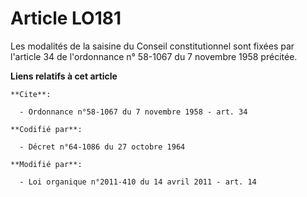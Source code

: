 # Article LO181

Les modalités de la saisine du Conseil constitutionnel sont fixées par l'article 34 de l'ordonnance n° 58-1067 du 7 novembre
1958 précitée.

**Liens relatifs à cet article**

	**Cite**:

	  - Ordonnance n°58-1067 du 7 novembre 1958 - art. 34

	**Codifié par**:

	  - Décret n°64-1086 du 27 octobre 1964

	**Modifié par**:

	  - Loi organique n°2011-410 du 14 avril 2011 - art. 14
